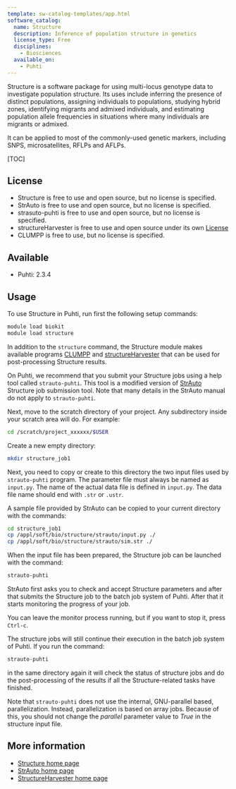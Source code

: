 ```yaml
---
template: sw-catalog-templates/app.html
software_catalog:
  name: Structure
  description: Inference of population structure in genetics
  license_type: Free
  disciplines:
    - Biosciences
  available_on:
    - Puhti
---
```


Structure is a software package for using multi-locus genotype data to investigate population structure. 
Its uses include inferring the presence of distinct populations, assigning individuals to populations, studying hybrid zones, 
identifying migrants and admixed individuals, and estimating population allele frequencies in situations where many 
individuals are migrants or admixed.

It can be applied to most of the commonly-used genetic markers, including SNPS, microsatellites, RFLPs and AFLPs. 

[TOC]

## License

- Structure is free to use and open source, but no license is specified.
- StrAuto is free to use and open source, but no license is specified.
- strasuto-puhti is free to use and open source, but no license is specified.
- structureHarvester is free to use and open source under its own [License](https://github.com/dentearl/structureHarvester/blob/master/LICENSE)
- CLUMPP is free to use, but no license is specified.

## Available

* Puhti: 2.3.4

## Usage

To use Structure in Puhti, run first the following setup commands:

```bash
module load biokit
module load structure
```

In addition to the `structure` command, the Structure module makes available programs [CLUMPP](https://web.stanford.edu/group/rosenberglab/clumpp.html) and [structureHarvester](https://github.com/dentearl/structureHarvester/) that can be used for post-processing Structure results.

On Puhti, we recommend that you submit your Structure jobs using a help tool called `strauto-puhti`.
This tool is a modified version of [StrAuto](http://dx.doi.org/10.1186/s12859-017-1593-0) Structure
job submission tool. Note that many details in the StrAuto manual do not apply to `strauto-puhti`.

Next, move to the scratch directory of your project. Any subdirectory inside your scratch area will do.
For example:

```bash
cd /scratch/project_xxxxxx/$USER
```

Create a new empty directory:

```bash
mkdir structure_job1
```

Next, you need to copy or create to this directory the two input files used by `strauto-puhti` program.
The parameter file must always be named as `input.py`. The name of the actual data file is defined in
`input.py`. The data file name should end with `.str` or `.ustr`.

A sample file provided by StrAuto can be copied to your current directory with the commands:

```bash
cd structure_job1
cp /appl/soft/bio/structure/strauto/input.py ./  
cp /appl/soft/bio/structure/strauto/sim.str ./ 
```

When the input file has been prepared, the Structure job can be launched with the command:

```bash
strauto-puhti
```

StrAuto first asks you to check and accept Structure parameters and after that
submits the Structure job to the batch job system of Puhti. After that
it starts monitoring the progress of your job.

You can leave the monitor process running, but if you want to stop it, press
`Ctrl-c`.

The structure jobs will still continue their execution in the batch job system
of Puhti. If you run the command:

```bash
strauto-puhti
```

in the same directory again it will check the status of structure jobs and do the
post-processing of the results if all the Structure-related tasks have finished.

Note that `strauto-puhti` does not use the internal, GNU-parallel based, parallelization.
Instead, parallelization is based on array jobs. Because of this, you should not change 
the _parallel_ parameter value to _True_ in the structure input file. 

## More information

* [Structure home page](https://web.stanford.edu/group/pritchardlab/structure.html)
* [StrAuto home page ](https://vc.popgen.org/software/strauto/)
* [StructureHarvester home page](https://alumni.soe.ucsc.edu/~dearl/software/structureHarvester/)
